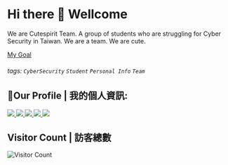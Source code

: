 # Hi there 👋 Wellcome
We are Cutespirit Team. A group of students who are struggling for Cyber Security in Taiwan. We are a team. We are cute.

[My Goal](goal/)

###### tags:  `CyberSecurity` `Student` `Personal Info` `Team`

## 🤝Our Profile | 我的個人資訊:
<a target="_blank" title="靈萌團隊YouTube" href="https://www.youtube.com/channel/UCUieRdpiGE22tbbFlcqN-rQ">
	<img src="https://img.shields.io/static/v1?style=for-the-badge&message=YouTube&color=FF0000&logo=YouTube&logoColor=FFFFFF&label=" />
</a>
<a target="_blank" title="靈萌團隊Faccebook" href="https://www.facebook.com/cutespirit05428">
	<img src="https://img.shields.io/static/v1?style=for-the-badge&message=Facebook&color=1877F2&logo=Facebook&logoColor=FFFFFF&label=" />
</a>
</a>
<a target="_blank" title="靈萌團隊官網" href="https://team.tershi.com">
	<img src="https://img.shields.io/static/v1?style=for-the-badge&message=%E9%9D%88%E8%90%8C%E5%9C%98%E9%9A%8A%E5%AE%98%E7%B6%B2&color=00ffff&logoColor=FFFFFF&label=" />
</a>
</a>
<a target="_blank" title="靈萌團隊Github" href="https://github.com/Cutespirit-Team">
	<img src="https://img.shields.io/static/v1?style=for-the-badge&message=GitHub&color=181717&logo=GitHub&logoColor=FFFFFF&label=" />
</a>
<a target="_blank" title="靈萌團隊Telegram" href="https://t.me/+hSJlmB7kQMczMWJl">
	<img src="https://img.shields.io/static/v1?style=for-the-badge&message=Telegram&color=26A5E4&logo=Telegram&logoColor=FFFFFF&label=" />
</a>

## Visitor Count | 訪客總數
<!--![Visitor Count](https://profile-counter.glitch.me/mmm25002500/count.svg)-->
![Visitor Count](https://count.getloli.com/get/@Cutespirit-Team?theme=rule34)